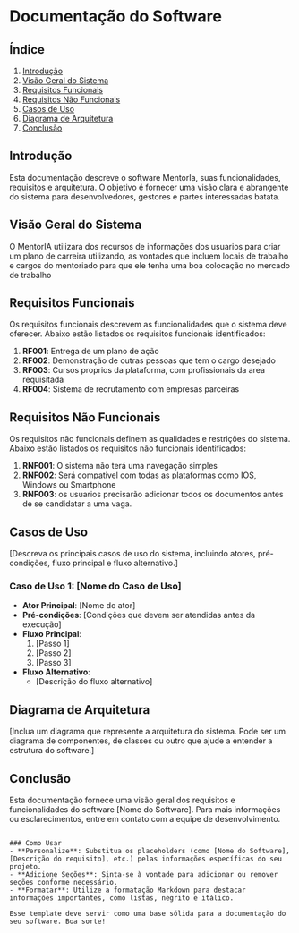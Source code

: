 # Documentação do Software

## Índice 
1. [Introdução](#introdução)
2. [Visão Geral do Sistema](#visão-geral-do-sistema)
3. [Requisitos Funcionais](#requisitos-funcionais)
4. [Requisitos Não Funcionais](#requisitos-não-funcionais)
5. [Casos de Uso](#casos-de-uso)
6. [Diagrama de Arquitetura](#diagrama-de-arquitetura)
7. [Conclusão](#conclusão)

## Introdução
Esta documentação descreve o software MentorIa, suas funcionalidades, requisitos e arquitetura. O objetivo é fornecer uma visão clara e abrangente do sistema para desenvolvedores, gestores e partes interessadas batata.

## Visão Geral do Sistema
O MentorIA utilizara dos recursos de informações dos usuarios para criar um plano de carreira utilizando, as vontades que incluem locais de trabalho e cargos do mentoriado para que ele tenha uma boa colocação no mercado de trabalho

## Requisitos Funcionais
Os requisitos funcionais descrevem as funcionalidades que o sistema deve oferecer. Abaixo estão listados os requisitos funcionais identificados:

1. **RF001**: Entrega de um plano de ação
2. **RF002**: Demonstração de outras pessoas que tem o cargo desejado
3. **RF003**: Cursos proprios da plataforma, com profissionais da area requisitada
4. **RF004**: Sistema de recrutamento com empresas parceiras

## Requisitos Não Funcionais
Os requisitos não funcionais definem as qualidades e restrições do sistema. Abaixo estão listados os requisitos não funcionais identificados:

1. **RNF001**: O sistema não terá uma navegação simples
2. **RNF002**: Será compativel com todas as plataformas como IOS, Windows ou Smartphone
3. **RNF003**: os usuarios precisarão adicionar todos os documentos antes de se candidatar a uma vaga.


## Casos de Uso
[Descreva os principais casos de uso do sistema, incluindo atores, pré-condições, fluxo principal e fluxo alternativo.]

### Caso de Uso 1: [Nome do Caso de Uso]
- **Ator Principal**: [Nome do ator]
- **Pré-condições**: [Condições que devem ser atendidas antes da execução]
- **Fluxo Principal**:
  1. [Passo 1]
  2. [Passo 2]
  3. [Passo 3]
- **Fluxo Alternativo**:
  - [Descrição do fluxo alternativo]

## Diagrama de Arquitetura
[Inclua um diagrama que represente a arquitetura do sistema. Pode ser um diagrama de componentes, de classes ou outro que ajude a entender a estrutura do software.]

## Conclusão
Esta documentação fornece uma visão geral dos requisitos e funcionalidades do software [Nome do Software]. Para mais informações ou esclarecimentos, entre em contato com a equipe de desenvolvimento.

```

### Como Usar
- **Personalize**: Substitua os placeholders (como [Nome do Software], [Descrição do requisito], etc.) pelas informações específicas do seu projeto.
- **Adicione Seções**: Sinta-se à vontade para adicionar ou remover seções conforme necessário.
- **Formatar**: Utilize a formatação Markdown para destacar informações importantes, como listas, negrito e itálico.

Esse template deve servir como uma base sólida para a documentação do seu software. Boa sorte!